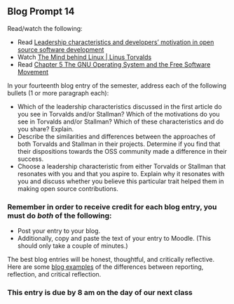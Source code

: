## Blog Prompt 14

Read/watch the following:
- Read [Leadership characteristics and developers’ motivation in open source software development](https://reader.elsevier.com/reader/sd/pii/S0378720612000468?token=852C4C88CE79C2CB599FC8A6D5300CD373FF397E823832F0B4A410B3053E8C4EA9A478B6A783097070EEAE98206EE0D3)
- Watch [The Mind behind Linux | Linus Torvalds](https://www.youtube.com/watch?v=o8NPllzkFhE)
- Read [Chapter 5 The GNU Operating System and the Free Software Movement](https://smaldone.com.ar/documentos/libros/opensources.pdf)

In your fourteenth blog entry of the semester, address each of the following bullets (1 or more paragraph each):
- Which of the leadership characteristics discussed in the first article do you see in Torvalds and/or Stallman? Which of the motivations do you see in Torvalds and/or Stallman? Which of these characteristics and do you share? Explain.
- Describe the similarities and differences between the approaches of both Torvalds and Stallman in their projects. Determine if you find that their dispositions towards the OSS community made a difference in their success.
- Choose a leadership characteristic from either Torvalds or Stallman that resonates with you and that you aspire to. Explain why it resonates with you and discuss whether you believe this particular trait helped them in making open source contributions.

### Remember in order to receive credit for each blog entry, you must do *both* of the following:

  - Post your entry to your blog.
  - Additionally, copy and paste the text of your entry to Moodle. (This should only take a couple of minutes.)

The best blog entries will be honest, thoughtful, and critically reflective. Here are some [blog examples](blogreflection.md)
of the differences between reporting, reflection, and critical reflection.

### This entry is due by 8 am on the day of our next class
